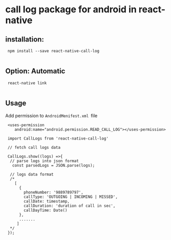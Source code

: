 # call log package for android in react-native


## installation:

```
 npm install --save react-native-call-log
 
```

## Option: Automatic
```
 react-native link
 
```


## Usage
Add permission to `AndroidMenifest.xml `file 
```
 <uses-permission
    android:name="android.permission.READ_CALL_LOG"></uses-permission>
```

```
 import CallLogs from 'react-native-call-log'
 
 // fetch call logs data
 
 CallLogs.show((logs) =>{
  // parse logs into json format
   const parsedLogs = JSON.parse(logs);
   
  // logs data format
  /*
    [
      { 
        phoneNumber: '9889789797', 
        callType: 'OUTGOING | INCOMING | MISSED',
        callDate: timestamp,
        callDuration: 'duration of call in sec',
        callDayTime: Date()
      },
      .......
     ]
  */
 });
```


